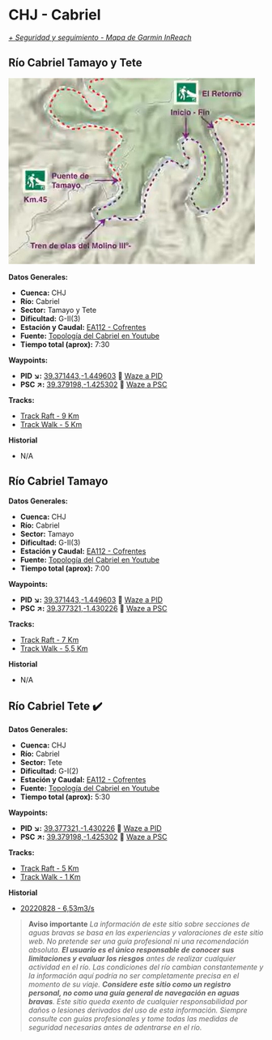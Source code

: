 # CHJ - Cabriel
*[+ Seguridad y seguimiento - Mapa de Garmin InReach](https://share.garmin.com/gpalacios82)*

## Río Cabriel Tamayo y Tete

![Topología del Cabriel - Tramo Tamayo y Tete](../misc/images/chj-cabriel-tamayo-tete.jpg)

**Datos Generales:**
* **Cuenca:** CHJ
* **Río:** Cabriel
* **Sector:** Tamayo y Tete
* **Dificultad:** G-II(3)
* **Estación y Caudal:** [EA112 - Cofrentes](https://saih.chj.es/chj/saih/estacionform?id=313&t=a)
* **Fuente:** [Topología del Cabriel en Youtube](https://www.youtube.com/watch?v=e7pmjRh3XRc)
* **Tiempo total (aprox):** 7:30

**Waypoints:**
* **PID :arrow_lower_right::** [39.371443,-1.449603](https://maps.app.goo.gl/gyorUtGE9u5uP97j6) :car: [Waze a PID](https://waze.com/?ll=39.371443,-1.449603&navigate=yes)
* **PSC :arrow_upper_right::** [39.379198,-1.425302](https://maps.app.goo.gl/c3n44kZUPzGqwqPk9) :car: [Waze a PSC](https://waze.com/?ll=39.379198,-1.425302&navigate=yes)

**Tracks:**
* [Track Raft - 9 Km](https://connect.garmin.com/modern/course/187820557)
* [Track Walk - 5 Km](https://connect.garmin.com/modern/course/127111055)

**Historial**
* N/A

## Río Cabriel Tamayo

**Datos Generales:**
* **Cuenca:** CHJ
* **Río:** Cabriel
* **Sector:** Tamayo
* **Dificultad:** G-II(3)
* **Estación y Caudal:** [EA112 - Cofrentes](https://saih.chj.es/chj/saih/estacionform?id=313&t=a)
* **Fuente:** [Topología del Cabriel en Youtube](https://www.youtube.com/watch?v=e7pmjRh3XRc)
* **Tiempo total (aprox):** 7:00

**Waypoints:**
* **PID :arrow_lower_right::** [39.371443,-1.449603](https://maps.app.goo.gl/gyorUtGE9u5uP97j6) :car: [Waze a PID](https://waze.com/?ll=39.371443,-1.449603&navigate=yes)
* **PSC :arrow_upper_right::** [39.377321,-1.430226](https://maps.app.goo.gl/wZcu9q4gMF6po2cQ8) :car: [Waze a PSC](https://waze.com/?ll=39.377321,-1.430226&navigate=yes)

**Tracks:**
* [Track Raft - 7 Km](https://connect.garmin.com/modern/course/125878441)
* [Track Walk - 5,5 Km](https://connect.garmin.com/modern/course/260097420)

**Historial**
* N/A


## Río Cabriel Tete :heavy_check_mark:

**Datos Generales:**
* **Cuenca:** CHJ
* **Río:** Cabriel
* **Sector:** Tete
* **Dificultad:** G-I(2)
* **Estación y Caudal:** [EA112 - Cofrentes](https://saih.chj.es/chj/saih/estacionform?id=313&t=a)
* **Fuente:** [Topología del Cabriel en Youtube](https://www.youtube.com/watch?v=e7pmjRh3XRc)
* **Tiempo total (aprox):** 5:30

**Waypoints:**
* **PID :arrow_lower_right::** [39.377321,-1.430226](https://maps.app.goo.gl/wZcu9q4gMF6po2cQ8) :car: [Waze a PID](https://waze.com/?ll=39.377321,-1.430226&navigate=yes)
* **PSC :arrow_upper_right::** [39.379198,-1.425302](https://maps.app.goo.gl/c3n44kZUPzGqwqPk9) :car: [Waze a PSC](https://waze.com/?ll=39.379198,-1.425302&navigate=yes)

**Tracks:**
* [Track Raft - 5 Km](https://connect.garmin.com/modern/course/127110253)
* [Track Walk - 1 Km](https://connect.garmin.com/modern/course/260097250)

**Historial**
* [20220828 - 6,53m3/s](https://connect.garmin.com/modern/activity/9495001222)

>**Aviso importante**
*La información de este sitio sobre secciones de aguas bravas se basa en las experiencias y valoraciones de este sitio web. No pretende ser una guía profesional ni una recomendación absoluta. **El usuario es el único responsable de conocer sus limitaciones y evaluar los riesgos** antes de realizar cualquier actividad en el río. Las condiciones del río cambian constantemente y la información aquí podría no ser completamente precisa en el momento de su viaje. **Considere este sitio como un registro personal, no como una guía general de navegación en aguas bravas**. Este sitio queda exento de cualquier responsabilidad por daños o lesiones derivados del uso de esta información. Siempre consulte con guías profesionales y tome todas las medidas de seguridad necesarias antes de adentrarse en el río.*